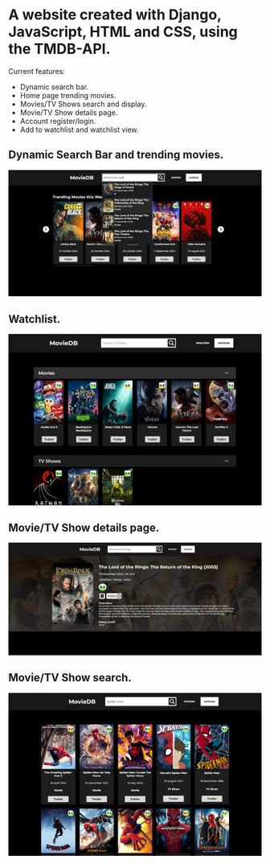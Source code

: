 # A website created with Django, JavaScript, HTML and CSS, using the TMDB-API.

Current features:
- Dynamic search bar.
- Home page trending movies.
- Movies/TV Shows search and display.
- Movie/TV Show details page.
- Account register/login.
- Add to watchlist and watchlist view.

## Dynamic Search Bar and trending movies.
![alt element](https://github.com/achintar0/TMDB-API-Website/blob/master/_images/search-bar.png?raw=true)

## Watchlist.
![alt element](https://github.com/achintar0/TMDB-API-Website/blob/master/_images/watchlist.png)

## Movie/TV Show details page.
![alt element](https://github.com/achintar0/TMDB-API-Website/blob/master/_images/movie-details.png)

## Movie/TV Show search.
![alt element](https://github.com/achintar0/TMDB-API-Website/blob/master/_images/movie-search.png?raw=true)